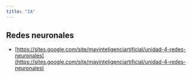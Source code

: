 ```yaml
---
title: "IA"
---
```


## Redes neuronales

- [https://sites.google.com/site/mayinteligenciartificial/unidad-4-redes-neuronales](https://sites.google.com/site/mayinteligenciartificial/unidad-4-redes-neuronales)
